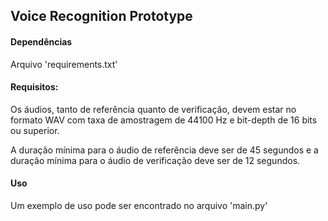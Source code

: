 ## Voice Recognition Prototype

#### Dependências
Arquivo 'requirements.txt'

#### Requisitos:

Os áudios, tanto de referência quanto de verificação, devem estar no formato WAV
com taxa de amostragem de 44100 Hz e bit-depth de 16 bits ou superior.

A duração mínima para o áudio de referência deve ser de 45 segundos e a duração
mínima para o áudio de verificação deve ser de 12 segundos.

#### Uso

Um exemplo de uso pode ser encontrado no arquivo 'main.py'


